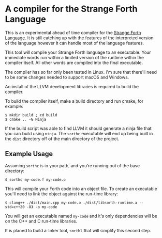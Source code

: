 
# A compiler for the Strange Forth Language

This is an experimental ahead of time compiler for the [Strange Forth Language](https://github.com/cstrainge/sorth).  It is still catching up with the features of the interpreted version of the
language however it can handle most of the language features.

This tool will compile your Strange Forth language to an executable.  Your immediate words run
within a limited version of the runtime within the compiler itself.  All other words are compiled
into the final executable.

The compiler has so far only been tested in Linux.  I'm sure that there'll need to be some changes
needed to support macOS and Windows.

An install of the LLVM development libraries is required to build the compiler.

To build the compiler itself, make a build directory and run cmake, for example:

```
$ mkdir build ; cd build
$ cmake .. -G Ninja
```

If the build script was able to find LLVM it should generate a ninja file that you can build using
`ninja`.  The `sorthc` executable will end up being built in the `dist` directory off of the main
directory of the project.

## Example Usage

Assuming `sorthc` is in your path, and you're running out of the base directory:

```
$ sorthc my-code.f my-code.o
```

This will compile your Forth code into an object file.  To create an executable you'll need to link
the object against the run-time library:

```
$ clang++ ./dist/main.cpp my-code.o ./dist/libsorth-runtime.a --std=c++20 -O3 -o my-code
```

You will get an executable named `my-code` and it's only dependencies will be on the C++ and C
run-time libraries.

It is planed to build a linker tool, `sorthl` that will simplify this second step.
